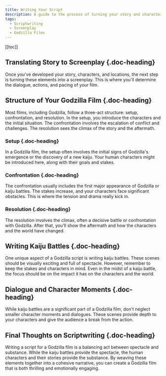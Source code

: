 ```yaml
---
title: Writing Your Script
description: A guide to the process of turning your story and characters into a screenplay for your Godzilla movie.
tags:
  - Scriptwriting
  - Screenplay
  - Godzilla Films
---
```


[[toc]]

## Translating Story to Screenplay {.doc-heading}

Once you've developed your story, characters, and locations, the next step is turning these elements into a screenplay. This is where you'll determine the dialogue, actions, and pacing of your film.

## Structure of Your Godzilla Film {.doc-heading}

Most films, including Godzilla, follow a three-act structure: setup, confrontation, and resolution. In the setup, you introduce the characters and the initial situation. The confrontation involves the escalation of conflict and challenges. The resolution sees the climax of the story and the aftermath.

### Setup {.doc-heading}

In a Godzilla film, the setup often involves the initial signs of Godzilla's emergence or the discovery of a new kaiju. Your human characters might be introduced here, along with their goals and stakes.

### Confrontation {.doc-heading}

The confrontation usually includes the first major appearance of Godzilla or kaiju battles. The stakes increase, and your characters face significant obstacles. This is where the tension and drama really kick in.

### Resolution {.doc-heading}

The resolution involves the climax, often a decisive battle or confrontation with Godzilla. After that, you'll show the aftermath and how the characters and the world have changed.

## Writing Kaiju Battles {.doc-heading}

One unique aspect of a Godzilla script is writing kaiju battles. These scenes should be visually exciting and full of spectacle. However, remember to keep the stakes and characters in mind. Even in the midst of a kaiju battle, the focus should be on the impact it has on the characters and the world.

## Dialogue and Character Moments {.doc-heading}

While kaiju battles are a significant part of a Godzilla film, don't neglect smaller character moments and dialogues. These scenes provide depth to your characters and give the audience a break from the action.

## Final Thoughts on Scriptwriting {.doc-heading}

Writing a script for a Godzilla film is a balancing act between spectacle and substance. While the kaiju battles provide the spectacle, the human characters and their stories provide the substance. By weaving these elements together into a cohesive narrative, you can create a Godzilla film that is both thrilling and emotionally engaging.
